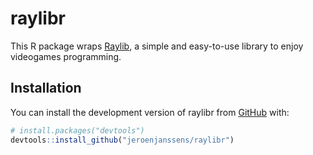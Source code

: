 
<!-- README.md is generated from README.Rmd. Please edit that file -->

# raylibr

<!-- badges: start -->
<!-- badges: end -->

This R package wraps [Raylib](https://www.raylib.com/), a simple and
easy-to-use library to enjoy videogames programming.

## Installation

You can install the development version of raylibr from
[GitHub](https://github.com/) with:

``` r
# install.packages("devtools")
devtools::install_github("jeroenjanssens/raylibr")
```
